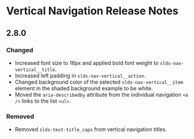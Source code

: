 <!-- Release notes authoring guidelines: http://keepachangelog.com/ -->

# Vertical Navigation Release Notes

<!-- ## [Unreleased] -->

## 2.8.0

### Changed

- Increased font size to 16px and applied bold font weight to `slds-nav-vertical__title`.
- Increased left padding in `slds-nav-vertical__action`.
- Changed background color of the selected `slds-nav-vertical__item` element in the shaded background example to be white.
- Moved the `aria-describedby` attribute from the individual navigation `<a />` links to the list `<ul>`.

### Removed

- Removed `slds-text-title_caps` from vertical navigation titles.
